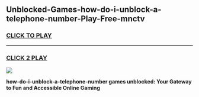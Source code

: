 
## Unblocked-Games-how-do-i-unblock-a-telephone-number-Play-Free-mnctv
<h3>
<a href="https://premium76.site?title=how-do-i-unblock-a-telephone-number&ref=10A">CLICK TO PLAY</a></h3>
<hr>

<h3>
<a href="https://premium76.site?title=how-do-i-unblock-a-telephone-number&ref=10A">CLICK 2 PLAY</a>
  
</h3>

<a href="https://premium76.site?title=how-do-i-unblock-a-telephone-number&ref=10A"><img src="https://clearcache.store/games.png"></a>


**how-do-i-unblock-a-telephone-number games unblocked: Your Gateway to Fun and Accessible Online Gaming**
